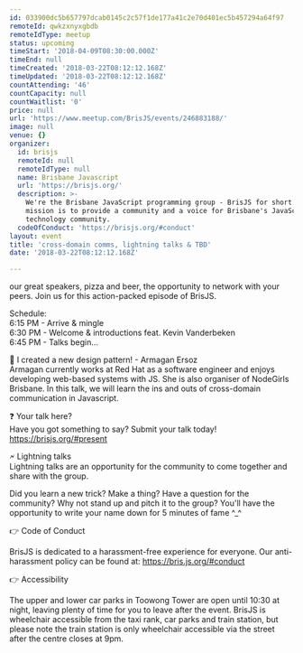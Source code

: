 ```yaml
---
id: 033900dc5b657797dcab0145c2c57f1de177a41c2e70d401ec5b457294a64f97
remoteId: qwkzxnyxgbdb
remoteIdType: meetup
status: upcoming
timeStart: '2018-04-09T08:30:00.000Z'
timeEnd: null
timeCreated: '2018-03-22T08:12:12.168Z'
timeUpdated: '2018-03-22T08:12:12.168Z'
countAttending: '46'
countCapacity: null
countWaitlist: '0'
price: null
url: 'https://www.meetup.com/BrisJS/events/246883188/'
image: null
venue: {}
organizer:
  id: brisjs
  remoteId: null
  remoteIdType: null
  name: Brisbane Javascript
  url: 'https://brisjs.org/'
  description: >-
    We're the Brisbane JavaScript programming group - BrisJS for short. Our
    mission is to provide a community and a voice for Brisbane's JavaScript
    technology community.
  codeOfConduct: 'https://brisjs.org/#conduct'
layout: event
title: 'cross-domain comms, lightning talks & TBD'
date: '2018-03-22T08:12:12.168Z'

---
```

<p>our great speakers, pizza and beer, the opportunity to network with your peers. Join us for this action-packed episode of BrisJS.</p> <p>Schedule:<br/>6:15 PM - Arrive &amp; mingle<br/>6:30 PM - Welcome &amp; introductions feat. Kevin Vanderbeken<br/>6:45 PM - Talks begin…</p> <p>🚸 I created a new design pattern! - Armagan Ersoz<br/>Armagan currently works at Red Hat as a software engineer and enjoys developing web-based systems with JS. She is also organiser of NodeGirls Brisbane. In this talk, we will learn the ins and outs of cross-domain communication in Javascript.</p> <p>❓ Your talk here?<br/>Have you got something to say? Submit your talk today! <a href="https://brisjs.org/#present" class="linkified">https://brisjs.org/#present</a></p> <p>🗲 Lightning talks<br/>Lightning talks are an opportunity for the community to come together and share with the group.</p> <p>Did you learn a new trick? Make a thing? Have a question for the community? Why not stand up and pitch it to the group? You'll have the opportunity to write your name down for 5 minutes of fame ^_^</p> <p>👉 Code of Conduct</p> <p>BrisJS is dedicated to a harassment-free experience for everyone. Our anti-harassment policy can be found at: <a href="https://bris.js.org/#conduct" class="linkified">https://bris.js.org/#conduct</a></p> <p>👉 Accessibility</p> <p>The upper and lower car parks in Toowong Tower are open until 10:30 at night, leaving plenty of time for you to leave after the event. BrisJS is wheelchair accessible from the taxi rank, car parks and train station, but please note the train station is only wheelchair accessible via the street after the centre closes at 9pm.</p>

